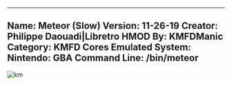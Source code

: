 -----------------------
Name: Meteor (Slow)
Version: 11-26-19
Creator: Philippe Daouadi|Libretro
HMOD By: KMFDManic
Category: KMFD Cores
Emulated System: Nintendo: GBA
Command Line: /bin/meteor
-----------------------
![km](https://i.imgur.com/KOWRX1y.png)
